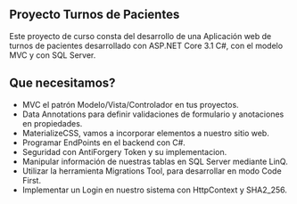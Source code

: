 ## Proyecto Turnos de Pacientes

Este proyecto de curso consta del desarrollo de una Aplicación web de turnos de pacientes desarrollado con ASP.NET Core 3.1 C#, con el modelo MVC y con SQL Server.

## Que necesitamos?
- MVC el patrón Modelo/Vista/Controlador en tus proyectos.
- Data Annotations para definir validaciones de formulario y anotaciones en propiedades.
- MaterializeCSS, vamos a incorporar elementos a nuestro sitio web.
- Programar EndPoints en el backend con C#.
- Seguridad con AntiForgery Token y su implementacion.
- Manipular información de nuestras tablas en SQL Server mediante LinQ.
- Utilizar la herramienta Migrations Tool, para desarrollar en modo Code First.
- Implementar un Login en nuestro sistema con HttpContext y SHA2_256.
